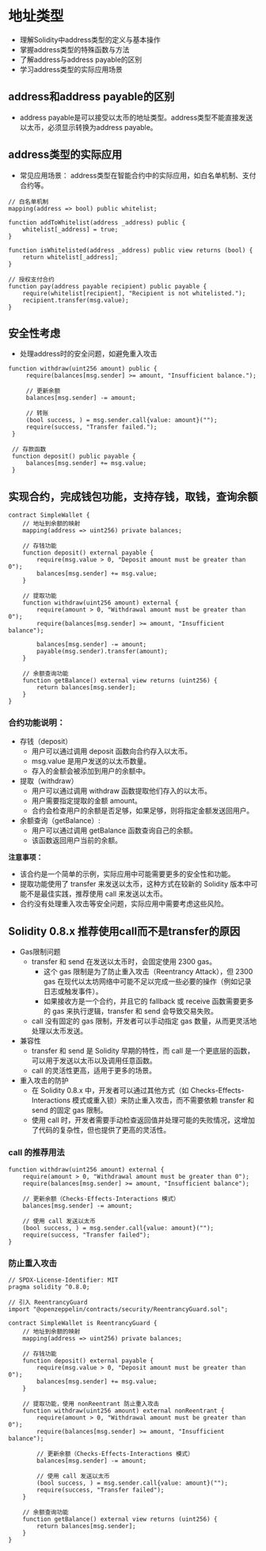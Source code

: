 # 地址类型

- 理解Solidity中address类型的定义与基本操作
- 掌握address类型的特殊函数与方法
- 了解address与address payable的区别
- 学习address类型的实际应用场景

## address和address payable的区别

- address payable是可以接受以太币的地址类型。address类型不能直接发送以太币，必须显示转换为address payable。

## address类型的实际应用

- 常见应用场景：
    address类型在智能合约中的实际应用，如白名单机制、支付合约等。
```solidity
// 白名单机制
mapping(address => bool) public whitelist;

function addToWhitelist(address _address) public {
    whitelist[_address] = true;
}

function isWhitelisted(address _address) public view returns (bool) {
    return whitelist[_address];
}

// 授权支付合约
function pay(address payable recipient) public payable {
    require(whitelist[recipient], "Recipient is not whitelisted.");
    recipient.transfer(msg.value);
}
```

## 安全性考虑

- 处理address时的安全问题，如避免重入攻击

```solidity
function withdraw(uint256 amount) public {
     require(balances[msg.sender] >= amount, "Insufficient balance.");

     // 更新余额
     balances[msg.sender] -= amount;

     // 转账
     (bool success, ) = msg.sender.call{value: amount}("");
     require(success, "Transfer failed.");
 }

 // 存款函数
 function deposit() public payable {
     balances[msg.sender] += msg.value;
 }
```

## 实现合约，完成钱包功能，支持存钱，取钱，查询余额

```solidity
contract SimpleWallet {
    // 地址到余额的映射
    mapping(address => uint256) private balances;

    // 存钱功能
    function deposit() external payable {
        require(msg.value > 0, "Deposit amount must be greater than 0");
        balances[msg.sender] += msg.value;
    }

    // 提取功能
    function withdraw(uint256 amount) external {
        require(amount > 0, "Withdrawal amount must be greater than 0");
        require(balances[msg.sender] >= amount, "Insufficient balance");

        balances[msg.sender] -= amount;
        payable(msg.sender).transfer(amount);
    }

    // 余额查询功能
    function getBalance() external view returns (uint256) {
        return balances[msg.sender];
    }
}
```

### 合约功能说明：

- 存钱（deposit）
    - 用户可以通过调用 deposit 函数向合约存入以太币。
    - msg.value 是用户发送的以太币数量。
    - 存入的金额会被添加到用户的余额中。
- 提取（withdraw）
    - 用户可以通过调用 withdraw 函数提取他们存入的以太币。
    - 用户需要指定提取的金额 amount。
    - 合约会检查用户的余额是否足够，如果足够，则将指定金额发送回用户。
- 余额查询（getBalance）:
    - 用户可以通过调用 getBalance 函数查询自己的余额。
    - 该函数返回用户当前的余额。

**注意事项：**

- 该合约是一个简单的示例，实际应用中可能需要更多的安全性和功能。
- 提取功能使用了 transfer 来发送以太币，这种方式在较新的 Solidity 版本中可能不是最佳实践，推荐使用 call 来发送以太币。
- 合约没有处理重入攻击等安全问题，实际应用中需要考虑这些风险。

## Solidity 0.8.x 推荐使用call而不是transfer的原因

- Gas限制问题
    - transfer 和 send 在发送以太币时，会固定使用 2300 gas。
        - 这个 gas 限制是为了防止重入攻击（Reentrancy Attack），但 2300 gas 在现代以太坊网络中可能不足以完成一些必要的操作（例如记录日志或触发事件）。
        - 如果接收方是一个合约，并且它的 fallback 或 receive 函数需要更多的 gas 来执行逻辑，transfer 和 send 会导致交易失败。
    - call 没有固定的 gas 限制，开发者可以手动指定 gas 数量，从而更灵活地处理以太币发送。
- 兼容性
    - transfer 和 send 是 Solidity 早期的特性，而 call 是一个更底层的函数，可以用于发送以太币以及调用任意函数。
    - call 的灵活性更高，适用于更多的场景。
- 重入攻击的防护
    - 在 Solidity 0.8.x 中，开发者可以通过其他方式（如 Checks-Effects-Interactions 模式或重入锁）来防止重入攻击，而不需要依赖 transfer 和 send 的固定 gas 限制。
    - 使用 call 时，开发者需要手动检查返回值并处理可能的失败情况，这增加了代码的复杂性，但也提供了更高的灵活性。

### call 的推荐用法

```solidity
function withdraw(uint256 amount) external {
    require(amount > 0, "Withdrawal amount must be greater than 0");
    require(balances[msg.sender] >= amount, "Insufficient balance");

    // 更新余额（Checks-Effects-Interactions 模式）
    balances[msg.sender] -= amount;

    // 使用 call 发送以太币
    (bool success, ) = msg.sender.call{value: amount}("");
    require(success, "Transfer failed");
}
```

### 防止重入攻击

```solidity
// SPDX-License-Identifier: MIT
pragma solidity ^0.8.0;

// 引入 ReentrancyGuard
import "@openzeppelin/contracts/security/ReentrancyGuard.sol";

contract SimpleWallet is ReentrancyGuard {
    // 地址到余额的映射
    mapping(address => uint256) private balances;

    // 存钱功能
    function deposit() external payable {
        require(msg.value > 0, "Deposit amount must be greater than 0");
        balances[msg.sender] += msg.value;
    }

    // 提取功能，使用 nonReentrant 防止重入攻击
    function withdraw(uint256 amount) external nonReentrant {
        require(amount > 0, "Withdrawal amount must be greater than 0");
        require(balances[msg.sender] >= amount, "Insufficient balance");

        // 更新余额（Checks-Effects-Interactions 模式）
        balances[msg.sender] -= amount;

        // 使用 call 发送以太币
        (bool success, ) = msg.sender.call{value: amount}("");
        require(success, "Transfer failed");
    }

    // 余额查询功能
    function getBalance() external view returns (uint256) {
        return balances[msg.sender];
    }
}
```
